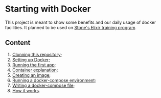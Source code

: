# Starting with Docker

This project is meant to show some benefits and our daily usage of docker facilities. It planned to be used on [Stone's Elixir training program](https://canaltech.com.br/cursos/stone-cria-programa-de-formacao-em-elixir-para-treinar-e-contratar-30-pessoas-178215/).

## Content

1. [Clonning this repository](./tutorials/01-clone.md);
2. [Setting up Docker](./tutorials/02-setup.md);
3. [Running the first app](./tutorials/03-first-app.md);
4. [Container explanation](./tuturials/04-container.md);
5. [Creating an image](./tutorials/05-creating-image.md);
6. [Running a docker-compose environment](./tutorials/06-docker-compose.md);
7. [Writing a docker-compose file](./tutorials/07-writing-docker-compose.md);
8. [How it works](./tutorials/08-how-it-works.md).